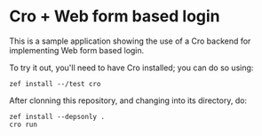 # Cro + Web form based login

This is a sample application showing the use of a Cro backend for
implementing Web form based login.

To try it out, you'll need to have Cro installed; you can do so using:

```
zef install --/test cro
```

After clonning this repository, and changing into its directory, do:

```
zef install --depsonly .
cro run
```
